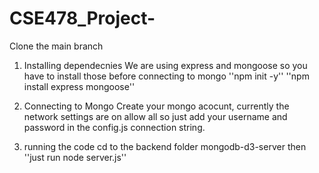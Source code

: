 # CSE478_Project-
Clone the main branch


1. Installing dependecnies 
We are using express and mongoose so you have to install those before connecting to mongo 
''npm init -y''
''npm install express mongoose''

2. Connecting to Mongo 
Create your mongo acocunt, currently the network settings are on allow all so just add your username and password in the config.js connection string. 

3. running the code 
cd to the backend folder mongodb-d3-server 
then 
''just run node server.js''



